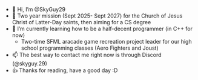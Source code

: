 - 👋 Hi, I’m @SkyGuy29
- 👀 Two year mission (Sept 2025- Sept 2027) for the Church of Jesus Christ of Latter-Day saints, then aiming for a CS degree
- 🌱 I’m currently learning how to be a half-decent programmer (in C++ for now)
  - Two-time SFML aracade game recreation project leader for our high school programming classes (Aero Fighters and Joust)
- 📫 The best way to contact me right now is through Discord (@skyguy.29)
- 👍 Thanks for reading, have a good day :D

